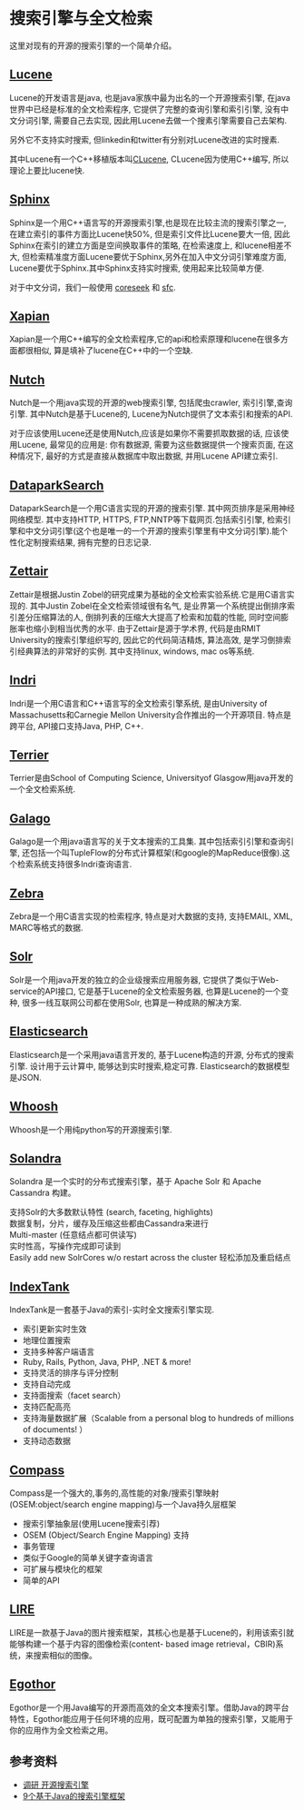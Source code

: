 # 搜索引擎与全文检索

这里对现有的开源的搜索引擎的一个简单介绍。

## [Lucene][lucene-org]

Lucene的开发语言是java, 也是java家族中最为出名的一个开源搜索引擎, 在java世界中已经是标准的全文检索程序, 它提供了完整的查询引擎和索引引擎, 没有中文分词引擎, 需要自己去实现, 因此用Lucene去做一个搜素引擎需要自己去架构.  

另外它不支持实时搜索, 但linkedin和twitter有分别对Lucene改进的实时搜素.   

其中Lucene有一个C++移植版本叫[CLucene][clucene-org], CLucene因为使用C++编写, 所以理论上要比lucene快.  



## [Sphinx][sphinxsearch]

Sphinx是一个用C++语言写的开源搜索引擎,也是现在比较主流的搜索引擎之一, 在建立索引的事件方面比Lucene快50%, 但是索引文件比Lucene要大一倍, 因此Sphinx在索引的建立方面是空间换取事件的策略, 在检索速度上, 和lucene相差不大, 但检索精准度方面Lucene要优于Sphinx,另外在加入中文分词引擎难度方面, Lucene要优于Sphinx.其中Sphinx支持实时搜索, 使用起来比较简单方便.  


对于中文分词，我们一般使用 [coreseek][coreseek] 和 [sfc][sphinx-for-chinese].  



## [Xapian][xapian]

Xapian是一个用C++编写的全文检索程序,它的api和检索原理和lucene在很多方面都很相似, 算是填补了lucene在C++中的一个空缺.  


## [Nutch][nutch-org]

Nutch是一个用java实现的开源的web搜索引擎, 包括爬虫crawler, 索引引擎,查询引擎. 其中Nutch是基于Lucene的, Lucene为Nutch提供了文本索引和搜索的API.  

对于应该使用Lucene还是使用Nutch,应该是如果你不需要抓取数据的话, 应该使用Lucene, 最常见的应用是: 你有数据源, 需要为这些数据提供一个搜索页面, 在这种情况下, 最好的方式是直接从数据库中取出数据, 并用Lucene API建立索引.  


## [DataparkSearch][dataparksearch]

DataparkSearch是一个用C语言实现的开源的搜索引擎. 其中网页排序是采用神经网络模型.  其中支持HTTP, HTTPS, FTP,NNTP等下载网页.包括索引引擎, 检索引擎和中文分词引擎(这个也是唯一的一个开源的搜索引擎里有中文分词引擎).能个性化定制搜索结果, 拥有完整的日志记录.   


## [Zettair][zettair-org]

Zettair是根据Justin Zobel的研究成果为基础的全文检索实验系统.它是用C语言实现的. 其中Justin Zobel在全文检索领域很有名气, 是业界第一个系统提出倒排序索引差分压缩算法的人, 倒排列表的压缩大大提高了检索和加载的性能, 同时空间膨胀率也缩小到相当优秀的水平. 由于Zettair是源于学术界, 代码是由RMIT University的搜索引擎组织写的, 因此它的代码简洁精炼, 算法高效, 是学习倒排索引经典算法的非常好的实例. 其中支持linux, windows, mac os等系统.  


## [Indri][indri-org]

Indri是一个用C语言和C++语言写的全文检索引擎系统, 是由University of Massachusetts和Carnegie Mellon University合作推出的一个开源项目. 特点是跨平台, API接口支持Java, PHP, C++.  


## [Terrier][terrier-org]

Terrier是由School of Computing Science, Universityof Glasgow用java开发的一个全文检索系统.  

## [Galago][galagosearch-org]

Galago是一个用java语言写的关于文本搜索的工具集. 其中包括索引引擎和查询引擎, 还包括一个叫TupleFlow的分布式计算框架(和google的MapReduce很像).这个检索系统支持很多Indri查询语言.  


## [Zebra][zebra-org]

Zebra是一个用C语言实现的检索程序, 特点是对大数据的支持, 支持EMAIL, XML, MARC等格式的数据.  

## [Solr][solr-org]

Solr是一个用java开发的独立的企业级搜索应用服务器, 它提供了类似于Web-service的API接口, 它是基于Lucene的全文检索服务器, 也算是Lucene的一个变种, 很多一线互联网公司都在使用Solr, 也算是一种成熟的解决方案.  


## [Elasticsearch][elasticsearch-org]

Elasticsearch是一个采用java语言开发的, 基于Lucene构造的开源, 分布式的搜索引擎. 设计用于云计算中, 能够达到实时搜索,稳定可靠. Elasticsearch的数据模型是JSON.  



## [Whoosh][whoosh-org]  

Whoosh是一个用纯python写的开源搜索引擎.  

## [Solandra][solandra-org]

Solandra 是一个实时的分布式搜索引擎，基于 Apache Solr 和 Apache Cassandra 构建。  

支持Solr的大多数默认特性 (search, faceting, highlights)  
数据复制，分片，缓存及压缩这些都由Cassandra来进行  
Multi-master (任意结点都可供读写)  
实时性高，写操作完成即可读到  
Easily add new SolrCores w/o restart across the cluster 轻松添加及重启结点  


## [IndexTank][indextank-engine]

IndexTank是一套基于Java的索引-实时全文搜索引擎实现.  

* 索引更新实时生效
* 地理位置搜索
* 支持多种客户端语言
* Ruby, Rails, Python, Java, PHP, .NET & more!
* 支持灵活的排序与评分控制
* 支持自动完成
* 支持面搜索（facet search）
* 支持匹配高亮
* 支持海量数据扩展（Scalable from a personal blog to hundreds of millions of documents! ）
* 支持动态数据

## [Compass][compass-project-org]

Compass是一个强大的,事务的,高性能的对象/搜索引擎映射(OSEM:object/search engine mapping)与一个Java持久层框架  

* 搜索引擎抽象层(使用Lucene搜索引荐)
* OSEM (Object/Search Engine Mapping) 支持
* 事务管理
* 类似于Google的简单关键字查询语言
* 可扩展与模块化的框架
* 简单的API

## [LIRE][lire-org]

LIRE是一款基于Java的图片搜索框架，其核心也是基于Lucene的，利用该索引就能够构建一个基于内容的图像检索(content- based image retrieval，CBIR)系统，来搜索相似的图像。  

## [Egothor][egothor-org]

Egothor是一个用Java编写的开源而高效的全文本搜索引擎。借助Java的跨平台特性，Egothor能应用于任何环境的应用，既可配置为单独的搜索引擎，又能用于你的应用作为全文检索之用。  


## 参考资料


* [调研 开源搜索引擎][xum2008-8740063]  
* [9个基于Java的搜索引擎框架][chuansong-695725]





[egothor-org]: http://www.egothor.org/cms/
[lire-org]: http://www.semanticmetadata.net/lire/
[compass-project-org]: http://www.compass-project.org/
[indextank-engine]: https://github.com/linkedin/indextank-engine
[solandra-org]: https://github.com/tjake/Solandra
[chuansong-695725]: http://chuansong.me/n/695725
[xum2008-8740063]: http://blog.csdn.net/xum2008/article/details/8740063
[whoosh-org]: https://bitbucket.org/mchaput/whoosh/wiki/Home
[elasticsearch-org]: http://www.elasticsearch.org/
[solr-org]: http://lucene.apache.org/solr/
[zebra-org]: https://www.indexdata.com/zebra
[galagosearch-org]: http://www.galagosearch.org/
[terrier-org]: http://terrier.org/
[indri-org]: http://www.lemurproject.org/indri/
[zettair-org]: http://www.seg.rmit.edu.au/zettair/index.html
[dataparksearch]: http://www.dataparksearch.org/
[nutch-org]: http://nutch.apache.org/
[xapian]: http://xapian.org/
[sphinxsearch]: http://sphinxsearch.com/
[coreseek]: http://www.coreseek.com/
[sphinx-for-chinese]: https://code.google.com/p/sphinx-for-chinese/
[clucene-org]: http://sourceforge.net/projects/clucene/
[lucene-org]: http://lucene.apache.org/


